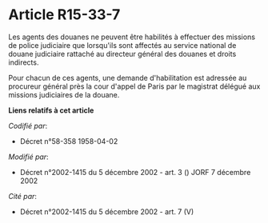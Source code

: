 # Article R15-33-7

Les agents des douanes ne peuvent être habilités à effectuer des missions de police judiciaire que lorsqu'ils sont affectés
au service national de douane judiciaire rattaché au directeur général des douanes et droits indirects.

Pour chacun de ces agents, une demande d'habilitation est adressée au procureur général près la cour d'appel de Paris par le
magistrat délégué aux missions judiciaires de la douane.

**Liens relatifs à cet article**

_Codifié par_:

  - Décret n°58-358 1958-04-02

_Modifié par_:

  - Décret n°2002-1415 du 5 décembre 2002 - art. 3 () JORF 7 décembre 2002

_Cité par_:

  - Décret n°2002-1415 du 5 décembre 2002 - art. 7 (V)
